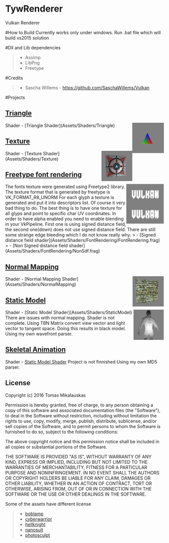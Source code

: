 # TywRenderer

Vulkan Renderer

#How to Build
Currently works only under windows.
Run .bat file which will build vs2015 solution

#Dll and Lib dependencies
> - Assimp
> - LibPng
> - Freetype

#Credits
>- Sascha Willems - https://github.com/SaschaWillems/Vulkan


#Projects
## [Triangle](Projects/Triangle)
<img src="ScreenShots/Triangle.png" height="96px" align="right">
Shader - [Triangle Shader](Assets/Shaders/Triangle)


## [Texture](Projects/Texture)
<img src="ScreenShots/Texture.png" height="96px" align="right">
Shader - [Texture Shader](Assets/Shaders/Texture)

## [Freetype font rendering](Projects/FontRendering)
<img src="ScreenShots/FontRendering.png" height="126px" align="right">
The fonts texture were generated using Freetype2 library. The texture format that is generated by freetype is VK_FORMAT_R8_UNORM
For each glyph a texture is generated and put it into descriptors list. Of course it very bad thing to do.
The best thing is to have one texture for all glyps and point to specific char UV coordinates. In order to have alpha enabled you need
to enable blending in your VkPipeline.
First one is using signed distance field, the second one(down) does not use signed distance field.
There are still some strange edge bleeding which I do not know really why.
> - [Signed distance field shader](Assets/Shaders/FontRendering/FontRendering.frag)
> - [Non Signed distance field shader](Assets/Shaders/FontRendering/NonSdf.frag)

## [Normal Mapping](Projects/NormalMapping)
<img src="ScreenShots/NormallMapping.png" height="96px" align="right">
Shader - [Normal Mapping Shader](Assets/Shaders/NormalMapping)


## [Static Model](Projects/StaticModel)
<img src="ScreenShots/StaticModel.png" height="96px" align="right">
Shader - [Static Model Shader](Assets/Shaders/StaticModel)
There are issues with normal mapping. Shader is not complete.
Using TBN Matrix convert view vector and light vector to tangent space. Doing this results in black model.
Using my own wavefront parser.


## [Skeletal Animation](Projects/SkeletalAnimation)
Shader - [Static Model Shader](Assets/Shaders/StaticModel)
Project is not finnished
Using my own MD5 parser.

## License
Copyright (c) 2016 Tomas Mikalauskas

Permission is hereby granted, free of charge, to any person obtaining a copy of this software and associated documentation files (the "Software"), to deal in the Software without restriction, including without limitation the rights to use, copy, modify, merge, publish, distribute, sublicense, and/or sell copies of the Software, and to permit persons to whom the Software is furnished to do so, subject to the following conditions:

The above copyright notice and this permission notice shall be included in all copies or substantial portions of the Software.

THE SOFTWARE IS PROVIDED "AS IS", WITHOUT WARRANTY OF ANY KIND, EXPRESS OR IMPLIED, INCLUDING BUT NOT LIMITED TO THE WARRANTIES OF MERCHANTABILITY, FITNESS FOR A PARTICULAR PURPOSE AND NONINFRINGEMENT. IN NO EVENT SHALL THE AUTHORS OR COPYRIGHT HOLDERS BE LIABLE FOR ANY CLAIM, DAMAGES OR OTHER LIABILITY, WHETHER IN AN ACTION OF CONTRACT, TORT OR OTHERWISE, ARISING FROM, OUT OF OR IN CONNECTION WITH THE SOFTWARE OR THE USE OR OTHER DEALINGS IN THE SOFTWARE.


Some of the assets have different license
> - [boblamp](Assets/Shaders/Geometry/boblamp)
> - [cyberwarrior](Assets/Shaders/Geometry/cyberwarrior)
> - [hellknight](Assets/Shaders/Geometry/hellknight)
> - [nanosuit](Assets/Shaders/Geometry/nanosuit)
> - [photosculpt](Assets/Shaders/Textures/photosculpt)
